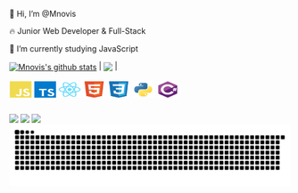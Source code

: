 👋 Hi, I’m @Mnovis

🔥 Junior Web Developer & Full-Stack

🔭 I’m currently studying JavaScript

<div>
  <a href="https://github.com/Mnovis/"><img align="center" src="https://github-readme-stats.vercel.app/api?username=Mnovis&show_icons=true&include_all_commits=true&theme=dracula&hide_border=true" alt="Mnovis's github stats" /></a> | <a href="https://github.com/Mnovis/github-readme-stats"><img align="center" src="https://github-readme-stats.vercel.app/api/top-langs/?username=Mnovis&layout=compact&theme=dracula&hide_border=true" /></a> |
</div>

<div style="display: inline_block"><br>
  <img align="center" alt="Rafa-Js" height="30" width="40" src="https://raw.githubusercontent.com/devicons/devicon/master/icons/javascript/javascript-plain.svg">
  <img align="center" alt="Rafa-Ts" height="30" width="40" src="https://raw.githubusercontent.com/devicons/devicon/master/icons/typescript/typescript-plain.svg">
  <img align="center" alt="Rafa-React" height="30" width="40" src="https://raw.githubusercontent.com/devicons/devicon/master/icons/react/react-original.svg">
  <img align="center" alt="Rafa-HTML" height="30" width="40" src="https://raw.githubusercontent.com/devicons/devicon/master/icons/html5/html5-original.svg">
  <img align="center" alt="Rafa-CSS" height="30" width="40" src="https://raw.githubusercontent.com/devicons/devicon/master/icons/css3/css3-original.svg">
  <img align="center" alt="Rafa-Python" height="30" width="40" src="https://raw.githubusercontent.com/devicons/devicon/master/icons/python/python-original.svg">
  <img align="center" alt="Rafa-Csharp" height="30" width="40" src="https://raw.githubusercontent.com/devicons/devicon/master/icons/csharp/csharp-original.svg">
</div>

##

<div>
  <a href="https://www.instagram.com/novisprog/" target="_blank"><img src="https://img.shields.io/badge/-Instagram-%23E4405F?style=for-the-badge&logo=instagram&logoColor=white" target="_blank"></a>
  <a href = "novisdev@hotmail.com"><img src="https://img.shields.io/badge/-Gmail-%23333?style=for-the-badge&logo=gmail&logoColor=white" target="_blank"></a>
  <a href="https://www.linkedin.com/in/mateus-novis-534b27320/" target="_blank"><img src="https://img.shields.io/badge/-LinkedIn-%230077B5?style=for-the-badge&logo=linkedin&logoColor=white" target="_blank"></a> 
</div>

<picture>
  <source media="(prefers-color-scheme: dark)" srcset="https://raw.githubusercontent.com/Mnovis/Mnovisr/output/github-contribution-grid-snake-dark.svg">
  <source media="(prefers-color-scheme: light)" srcset="https://raw.githubusercontent.com/Mnovis/Mnovis/output/github-contribution-grid-snake.svg">
  <img alt="github contribution grid snake animation" src="https://raw.githubusercontent.com/Mnovis/Mnovis/output/github-contribution-grid-snake.svg">
</picture>
